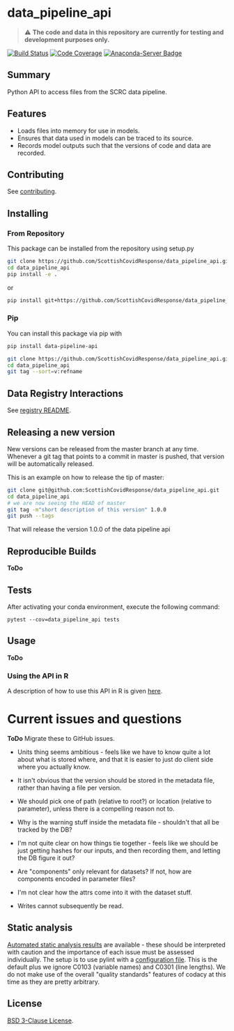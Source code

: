 # data_pipeline_api

> :warning: **The code and data in this repository are currently for testing and development purposes only.**

[![Build Status](https://travis-ci.org/ScottishCovidResponse/data_pipeline_api.svg?branch=master)](https://travis-ci.org/ScottishCovidResponse/data_pipeline_api)
[![Code Coverage](https://codecov.io/github/ScottishCovidResponse/data_pipeline_api/coverage.svg?branch=master&token=)](https://codecov.io/gh/ScottishCovidResponse/data_pipeline_api)
[![Anaconda-Server Badge](https://anaconda.org/scottishcovidresponse/data_pipeline_api/badges/version.svg)](https://anaconda.org/scottishcovidresponse/data_pipeline_api)

## Summary

Python API to access files from the SCRC data pipeline.

## Features

- Loads files into memory for use in models.
- Ensures that data used in models can be traced to its source.
- Records model outputs such that the versions of code and data are recorded.

## Contributing

See [contributing](contributing.md).

## Installing

### From Repository

This package can be installed from the repository using setup.py

```bash
git clone https://github.com/ScottishCovidResponse/data_pipeline_api.git
cd data_pipeline_api
pip install -e .
```

or

```bash
pip install git+https://github.com/ScottishCovidResponse/data_pipeline_api.git
```

### Pip

You can install this package via pip with

```bash
pip install data-pipeline-api
```

```bash
git clone https://github.com/ScottishCovidResponse/data_pipeline_api.git
cd data_pipeline_api
git tag --sort=v:refname
```

## Data Registry Interactions

See [registry README](data_pipeline_api/registry/README.md).

## Releasing a new version

New versions can be released from the master branch at any time. Whenever a git
tag that points to a commit in master is pushed, that version will be
automatically released.

This is an example on how to release the tip of master:

```bash
git clone git@github.com:ScottishCovidResponse/data_pipeline_api.git
cd data_pipeline_api
# we are now seeing the HEAD of master
git tag -m"short description of this version" 1.0.0
git push --tags
```

That will release the version 1.0.0 of the data pipeline api

## Reproducible Builds

**ToDo**

## Tests

After activating your conda environment, execute the following command:

```{shell}
pytest --cov=data_pipeline_api tests
```

## Usage

**ToDo**

### Using the API in R

A description of how to use this API in R is given [here](r_api/README.md).

# Current issues and questions

**ToDo** Migrate these to GitHub issues.

* Units thing seems ambitious - feels like we have to know quite a lot about what is stored where, and that it is easier to just do client side where you actually know.
* It isn't obvious that the version should be stored in the metadata file, rather than having a file per version.
* We should pick one of path (relative to root?) or location (relative to parameter), unless there is a compelling reason not to.
* Why is the warning stuff inside the metadata file - shouldn't that all be tracked by the DB?
* I'm not quite clear on how things tie together - feels like we should be just getting hashes for our inputs, and then recording them, and letting the DB figure it out?
* Are "components" only relevant for datasets? If not, how are components encoded in parameter files?
* I'm not clear how the attrs come into it with the dataset stuff.

* Writes cannot subsequently be read.

## Static analysis

[Automated static analysis results](https://app.codacy.com/gh/ScottishCovidResponse/data_pipeline_api/issues/index) are available - these should be interpreted with caution and the importance of each issue must be assessed individually. The setup is to use pylint with a [configuration file](.pylintrc). This is the default plus we ignore C0103 (variable names) and C0301 (line lengths). We do not make use of the overall "quality standards" features of codacy at this time as they are pretty arbitrary.

## License

[BSD 3-Clause License](LICENSE).
